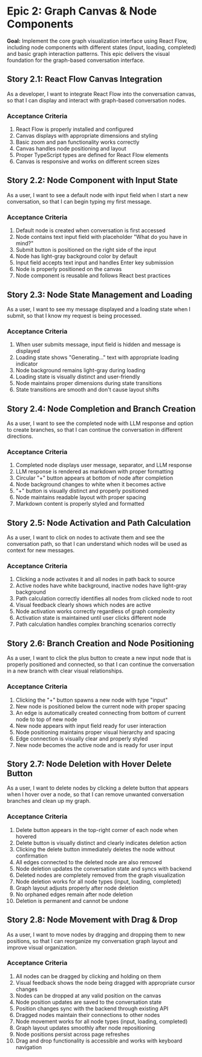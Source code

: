 # Epic 2: Graph Canvas & Node Components

**Goal:** Implement the core graph visualization interface using React Flow, including node components with different states (input, loading, completed) and basic graph interaction patterns. This epic delivers the visual foundation for the graph-based conversation interface.

## Story 2.1: React Flow Canvas Integration

As a developer,
I want to integrate React Flow into the conversation canvas,
so that I can display and interact with graph-based conversation nodes.

### Acceptance Criteria

1. React Flow is properly installed and configured
2. Canvas displays with appropriate dimensions and styling
3. Basic zoom and pan functionality works correctly
4. Canvas handles node positioning and layout
5. Proper TypeScript types are defined for React Flow elements
6. Canvas is responsive and works on different screen sizes

## Story 2.2: Node Component with Input State

As a user,
I want to see a default node with input field when I start a new conversation,
so that I can begin typing my first message.

### Acceptance Criteria

1. Default node is created when conversation is first accessed
2. Node contains text input field with placeholder "What do you have in mind?"
3. Submit button is positioned on the right side of the input
4. Node has light-gray background color by default
5. Input field accepts text input and handles Enter key submission
6. Node is properly positioned on the canvas
7. Node component is reusable and follows React best practices

## Story 2.3: Node State Management and Loading

As a user,
I want to see my message displayed and a loading state when I submit,
so that I know my request is being processed.

### Acceptance Criteria

1. When user submits message, input field is hidden and message is displayed
2. Loading state shows "Generating..." text with appropriate loading indicator
3. Node background remains light-gray during loading
4. Loading state is visually distinct and user-friendly
5. Node maintains proper dimensions during state transitions
6. State transitions are smooth and don't cause layout shifts

## Story 2.4: Node Completion and Branch Creation

As a user,
I want to see the completed node with LLM response and option to create branches,
so that I can continue the conversation in different directions.

### Acceptance Criteria

1. Completed node displays user message, separator, and LLM response
2. LLM response is rendered as markdown with proper formatting
3. Circular "+" button appears at bottom of node after completion
4. Node background changes to white when it becomes active
5. "+" button is visually distinct and properly positioned
6. Node maintains readable layout with proper spacing
7. Markdown content is properly styled and formatted

## Story 2.5: Node Activation and Path Calculation

As a user,
I want to click on nodes to activate them and see the conversation path,
so that I can understand which nodes will be used as context for new messages.

### Acceptance Criteria

1. Clicking a node activates it and all nodes in path back to source
2. Active nodes have white background, inactive nodes have light-gray background
3. Path calculation correctly identifies all nodes from clicked node to root
4. Visual feedback clearly shows which nodes are active
5. Node activation works correctly regardless of graph complexity
6. Activation state is maintained until user clicks different node
7. Path calculation handles complex branching scenarios correctly

## Story 2.6: Branch Creation and Node Positioning

As a user,
I want to click the plus button to create a new input node that is properly positioned and connected,
so that I can continue the conversation in a new branch with clear visual relationships.

### Acceptance Criteria

1. Clicking the "+" button spawns a new node with type "input"
2. New node is positioned below the current node with proper spacing
3. An edge is automatically created connecting from bottom of current node to top of new node
4. New node appears with input field ready for user interaction
5. Node positioning maintains proper visual hierarchy and spacing
6. Edge connection is visually clear and properly styled
7. New node becomes the active node and is ready for user input

## Story 2.7: Node Deletion with Hover Delete Button

As a user,
I want to delete nodes by clicking a delete button that appears when I hover over a node,
so that I can remove unwanted conversation branches and clean up my graph.

### Acceptance Criteria

1. Delete button appears in the top-right corner of each node when hovered
2. Delete button is visually distinct and clearly indicates deletion action
3. Clicking the delete button immediately deletes the node without confirmation
4. All edges connected to the deleted node are also removed
5. Node deletion updates the conversation state and syncs with backend
6. Deleted nodes are completely removed from the graph visualization
7. Node deletion works for all node types (input, loading, completed)
8. Graph layout adjusts properly after node deletion
9. No orphaned edges remain after node deletion
10. Deletion is permanent and cannot be undone

## Story 2.8: Node Movement with Drag & Drop

As a user,
I want to move nodes by dragging and dropping them to new positions,
so that I can reorganize my conversation graph layout and improve visual organization.

### Acceptance Criteria

1. All nodes can be dragged by clicking and holding on them
2. Visual feedback shows the node being dragged with appropriate cursor changes
3. Nodes can be dropped at any valid position on the canvas
4. Node position updates are saved to the conversation state
5. Position changes sync with the backend through existing API
6. Dragged nodes maintain their connections to other nodes
7. Node movement works for all node types (input, loading, completed)
8. Graph layout updates smoothly after node repositioning
9. Node positions persist across page refreshes
10. Drag and drop functionality is accessible and works with keyboard navigation
